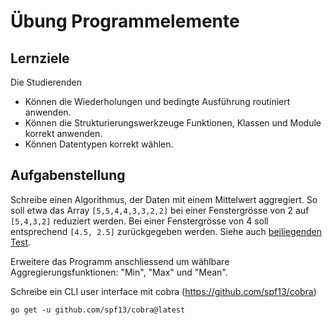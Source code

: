 # Übung Programmelemente

## Lernziele

Die Studierenden

- Können die Wiederholungen und bedingte Ausführung routiniert anwenden.
- Können die Strukturierungswerkzeuge Funktionen, Klassen und Module korrekt anwenden.
- Können Datentypen korrekt wählen.

## Aufgabenstellung

Schreibe einen Algorithmus, der Daten mit einem Mittelwert aggregiert. So soll etwa das Array `[5,5,4,4,3,3,2,2]` bei
einer Fenstergrösse von 2 auf `[5,4,3,2]` reduziert werden. Bei einer Fenstergrösse von 4 soll entsprechend `[4.5, 2.5]`
zurückgegeben werden. Siehe auch [beiliegenden Test](mean_test.go).

Erweitere das Programm anschliessend um wählbare Aggregierungsfunktionen: "Min", "Max" und "Mean".

Schreibe ein CLI user interface mit cobra (https://github.com/spf13/cobra)

`go get -u github.com/spf13/cobra@latest`